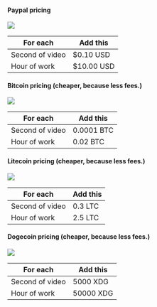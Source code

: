 #### Paypal pricing
![](http://thecookiecatcher.com/wp-content/uploads/2014/08/PayPal_Logo.jpg)

For each | Add this
--------|--------
Second of video | $0.10 USD
Hour of work | $10.00 USD

#### Bitcoin pricing (cheaper, because less fees.)
![](//i.imgur.com/wQQPl8D.png)

For each | Add this
--------|--------
Second of video | 0.0001 BTC
Hour of work | 0.02 BTC

#### Litecoin pricing (cheaper, because less fees.)
![](//i.imgur.com/u00aV8G.jpg)

For each | Add this
--------|--------
Second of video | 0.3 LTC
Hour of work | 2.5 LTC

#### Dogecoin pricing (cheaper, because less fees.)
![](//i.imgur.com/QYzkChT.png)

For each | Add this
--------|--------
Second of video | 5000 XDG
Hour of work | 50000 XDG

